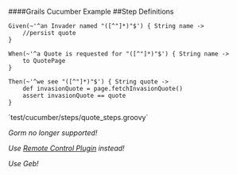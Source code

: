 ####Grails Cucumber Example
##Step Definitions

	Given(~'^an Invader named "([^"]*)"$') { String name ->
		//persist quote
	}

	When(~'^a Quote is requested for "([^"]*)"$') { String name ->
		to QuotePage
	}

	Then(~'^we see "([^"]*)"$') { String quote ->
	    def invasionQuote = page.fetchInvasionQuote()
	    assert invasionQuote == quote
	}

<p class="fragment roll-in">`test/cucumber/steps/quote_steps.groovy`</p>
<p class="fragment roll-in"><em>Gorm no longer supported!</em></p>
<p class="fragment roll-in"><em>Use <a href="https://github.com/alkemist/grails-remote-control/">Remote Control Plugin</a> instead!</em></p>
<p class="fragment roll-in"><em>Use Geb!</em></p>
